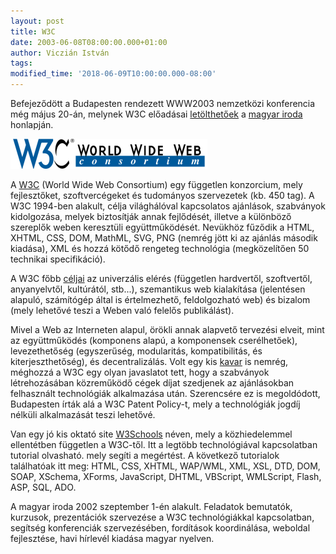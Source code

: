 ```yaml
---
layout: post
title: W3C
date: 2003-06-08T08:00:00.000+01:00
author: Viczián István
tags:
modified_time: '2018-06-09T10:00:00.000-08:00'
---
```


Befejeződött a Budapesten rendezett WWW2003 nemzetközi
konferencia még május 20-án, melynek W3C előadásai
[letölthetőek](http://www.w3.org/2003/03/w3c-track03.html) a [magyar
iroda](http://www.w3c.hu/) honlapján.

![World Wide Web Consurtium](/artifacts/posts/2003-06-08-w3c/w3c_main.png)

A [W3C](http://www.w3.org/) (World Wide Web Consortium) egy független
konzorcium, mely fejlesztőket, szoftvercégeket és tudományos szervezetek
(kb. 450 tag). A W3C 1994-ben alakult, célja világhálóval kapcsolatos
ajánlások, szabványok kidolgozása, melyek biztosítják annak fejlődését,
illetve a különböző szereplők weben keresztüli együttműködését. Nevükhöz
fűződik a HTML, XHTML, CSS, DOM, MathML, SVG, PNG (nemrég jött ki az
ajánlás második kiadása), XML és hozzá kötődő rengeteg technológia
(megközelítően 50 technikai specifikáció).

A W3C főbb [céljai](http://w3c.sztaki.hu/forditasok/7pont.html) az
univerzális elérés (független hardvertől, szoftvertől, anyanyelvtől,
kultúrától, stb...), szemantikus web kialakítása (jelentésen alapuló,
számítógép által is értelmezhető, feldolgozható web) és bizalom (mely
lehetővé teszi a Weben való felelős publikálást).

Mivel a Web az Interneten alapul, örökli annak alapvető tervezési
elveit, mint az együttműködés (komponens alapú, a komponensek
cserélhetőek), levezethetőség (egyszerűség, modularitás, kompatibilitás,
és kiterjeszthetőség), és decentralizálás. Volt egy kis
[kavar](http://www.hwsw.hu/hir.php3?id=21299) is nemrég, méghozzá a W3C
egy olyan javaslatot tett, hogy a szabványok létrehozásában közreműködő
cégek díjat szedjenek az ajánlásokban felhasznált technológiák
alkalmazása után. Szerencsére ez is megoldódott, Budapesten írták alá a
W3C Patent Policy-t, mely a technológiák jogdíj nélküli alkalmazását
teszi lehetővé.

Van egy jó kis oktató site [W3Schools](http://www.w3schools.com) néven,
mely a közhiedelemmel ellentétben független a W3C-től. Itt a legtöbb
technológiával kapcsolatban tutorial olvasható. mely segíti a megértést.
A következő tutorialok találhatóak itt meg: HTML, CSS, XHTML, WAP/WML,
XML, XSL, DTD, DOM, SOAP, XSchema, XForms, JavaScript, DHTML, VBScript,
WMLScript, Flash, ASP, SQL, ADO.

A magyar iroda 2002 szeptember 1-én alakult. Feladatok bemutatók,
kurzusok, prezentációk szervezése a W3C technológiákkal kapcsolatban,
segítség konferenciák szervezésében, fordítások koordinálása, weboldal
fejlesztése, havi hírlevél kiadása magyar nyelven.

